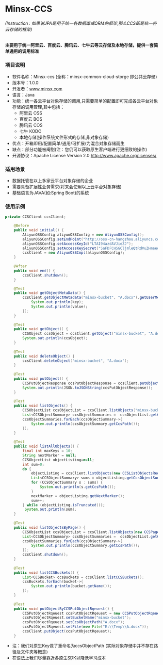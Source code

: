 # Minsx-CCS

###### (Instruction : 如果说JPA是用于统一各数据库或ORM的框架,那么CCS即是统一各云存储的框架)
#### 主要用于统一阿里云、百度云、腾讯云、七牛云等云存储及本地存储，提供一套简单通用的调用标准

### 项目说明
+ 软件名称：Minsx-ccs (全称：minsx-common-cloud-storge 即公共云存储)
+ 版本号：1.0.0
+ 开发者：www.minsx.com
+ 语言：Java
+ 功能：统一各云平台对象存储的调用,只需要简单的配置即可完成各云平台对象存储的调用管理,其中包括：
	+ 阿里云 OSS
	+ 百度云 BOS
	+ 腾讯云 COS
	+ 七牛 KODO
	+ 本地存储(操作系统文件形式的存储,非对象存储)
+ 优点：开箱即用/配置简单/通用/可扩展/为混合对象存储而生
+ 缺点：部分功能被阉割(注：您仍可以获取原生客户端进行更细致的操作)
+ 开源协议：Apache License Version 2.0 http://www.apache.org/licenses/
				
### 适用场景
+ 数据托管在以上多家云平台对象存储的企业
+ 需要具备扩展性业务需求(将来会使用以上云平台对象存储)
+ 基础语言为JAVA(如:Spring Boot)的系统

### 使用示例
	
```java
private CCSClient ccsClient;

	@Before
	public void initial() {
		AliyunOSSConfig aliyunOSSConfig = new AliyunOSSConfig();
		aliyunOSSConfig.setEndPoint("http://oss-cn-hangzhou.aliyuncs.com");
		aliyunOSSConfig.setAccessKeyId("LTAI94azdAVJieZJ");
		aliyunOSSConfig.setAccessKeySecret("SaFDFCHSGCljmleQtRdVuZHmeedvty");
		ccsClient = new AliyunOSSImpl(aliyunOSSConfig);
	}
	
	@After
	public void end() {
		ccsClient.shutdown();
	}

	@Test
	public void getObjectMetaData() {
		ccsClient.getObjectMetadata("minsx-bucket", "A.docx").getUserMetaData().forEach((key,value)->{
			System.out.println(key);
			System.out.println(value);
		});
	}
	
	@Test
	public void getObject() {
		CCSObject ccsObject = ccsClient.getObject("minsx-bucket", "A.docx");
		System.out.println(ccsObject);
	}
	
	@Test
	public void deleteObject() {
		ccsClient.deleteObject("minsx-bucket", "A.docx");
	}
	
	@Test
	public void putObject() {
		CCSPutObjectResponse ccsPutObjectResponse = ccsClient.putObject("minsx-bucket", "A.docx","E:\\Temp\\A.docx");
		System.out.println(JSON.toJSONString(ccsPutObjectResponse));
	}
	
	@Test
	public void listObjects() {
		CCSObjectList ccsObjectList = ccsClient.listObjects("minsx-bucket", "hospital");
		List<CCSObjectSummary> ccsObjectSummaries =  ccsObjectList.getCcsObjectSummaries();
		ccsObjectSummaries.forEach(ccsObjectSummary->{
			System.out.println(ccsObjectSummary.getCcsPath());
		});
	}
	
	@Test
	public void listAllObjects() {
		final int maxKeys = 10;
		String nextMarker = null;
		CCSObjectList objectListing=null;
		int sum=0;
		do {
		    objectListing = ccsClient.listObjects(new CCSListObjectsRequest("minsx-bucket").withPrefix("oss-log").withMarker(nextMarker).withMaxKeys(maxKeys));
		    List<CCSObjectSummary> sums = objectListing.getCcsObjectSummaries();
		    for (CCSObjectSummary s : sums) {
		    	System.out.println(s.getCcsPath());
		    }
		    nextMarker = objectListing.getNextMarker();
		    sum++;
		} while (objectListing.isTruncated());
		 System.out.println(sum);
	}
	
	@Test
	public void listObjectsByPage() {
		CCSObjectList ccsObjectList = ccsClient.listObjects(new CCSPageObjectsRequest("minsx-bucket", "oss-log", 1, 10));
		List<CCSObjectSummary> ccsObjectSummaries =  ccsObjectList.getCcsObjectSummaries();
		ccsObjectSummaries.forEach(ccsObjectSummary->{
			System.out.println(ccsObjectSummary.getCcsPath());
		});
		ccsClient.shutdown();
	}
	
	@Test
	public void listCCSBuckets() {
		List<CCSBucket> ccsBuckets = ccsClient.listCCSBuckets();
		ccsBuckets.forEach(bucket->{
			System.out.println(bucket.getName());
		});
	}
	
	@Test
	public void putObjectByCCSPutObjectRqeuest() {
		CCSPutObjectRqeuest ccsPutObjectRqeuest = new CCSPutObjectRqeuest();
		ccsPutObjectRqeuest.setBucketName("minsx-bucket");
		ccsPutObjectRqeuest.setCcsObjectPath("A.docx");
		ccsPutObjectRqeuest.setFile(new File("E:\\Temp\\A.docx"));
		ccsClient.putObject(ccsPutObjectRqeuest);
	}
```
+ 注：我们对原生Key做了重命名为ccsObjectPath (实际对象存储中并不存在路径及文件夹等概念)
+ 在语法上我们尽量靠近各原生SDK以降低学习成本

	
